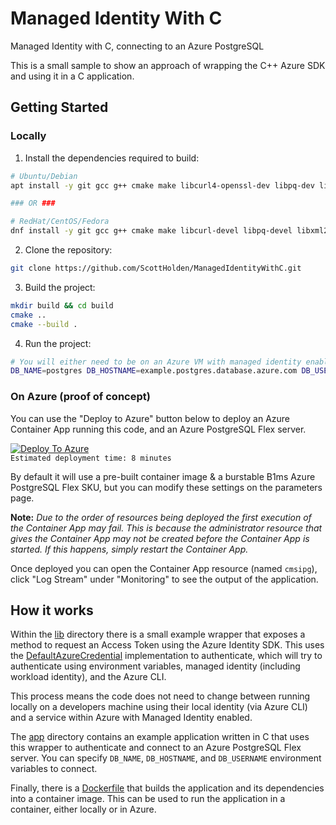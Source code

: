 # Managed Identity With C
Managed Identity with C, connecting to an Azure PostgreSQL 

This is a small sample to show an approach of wrapping the C++ Azure SDK and using it in a C application. 

## Getting Started
### Locally
1. Install the dependencies required to build:
```bash
# Ubuntu/Debian
apt install -y git gcc g++ cmake make libcurl4-openssl-dev libpq-dev libxml2-dev

### OR ###

# RedHat/CentOS/Fedora
dnf install -y git gcc g++ cmake make libcurl-devel libpq-devel libxml2-devel openssl-devel
```
2. Clone the repository:
```bash
git clone https://github.com/ScottHolden/ManagedIdentityWithC.git
```
3. Build the project:
```bash
mkdir build && cd build
cmake ..
cmake --build .
```
4. Run the project:
```bash
# You will either need to be on an Azure VM with managed identity enabled, or have the Azure CLI installed and be logged in as a user with access to the Azure PostgreSQL Flex server.
DB_NAME=postgres DB_HOSTNAME=example.postgres.database.azure.com DB_USERNAME=example@example.com ./app/SampleApp
```

### On Azure (proof of concept)
You can use the "Deploy to Azure" button below to deploy an Azure Container App running this code, and an Azure PostgreSQL Flex server.

[![Deploy To Azure](https://aka.ms/deploytoazurebutton)](https://portal.azure.com/#create/Microsoft.Template/uri/https%3A%2F%2Fraw.githubusercontent.com%2FScottHolden%2FManagedIdentityWithC%2Fmain%2Fdeploy%2Fdeploy.generated.json)  
`Estimated deployment time: 8 minutes` 

By default it will use a pre-built container image & a burstable B1ms Azure PostgreSQL Flex SKU, but you can modify these settings on the parameters page.

**Note:** _Due to the order of resources being deployed the first execution of the Container App may fail. This is because the administrator resource that gives the Container App may not be created before the Container App is started. If this happens, simply restart the Container App._  

Once deployed you can open the Container App resource (named `cmsipg`), click "Log Stream" under "Monitoring" to see the output of the application.

## How it works
Within the [lib](lib/) directory there is a small example wrapper that exposes a method to request an Access Token using the Azure Identity SDK. This uses the [DefaultAzureCredential](https://devblogs.microsoft.com/azure-sdk/authentication-and-the-azure-sdk/) implementation to authenticate, which will try to authenticate using environment variables, managed identity (including workload identity), and the Azure CLI. 

This process means the code does not need to change between running locally on a developers machine using their local identity (via Azure CLI) and a service within Azure with Managed Identity enabled. 

The [app](app/) directory contains an example application written in C that uses this wrapper to authenticate and connect to an Azure PostgreSQL Flex server. You can specify `DB_NAME`, `DB_HOSTNAME`, and `DB_USERNAME` environment variables to connect. 

Finally, there is a [Dockerfile](Dockerfile) that builds the application and its dependencies into a container image. This can be used to run the application in a container, either locally or in Azure.